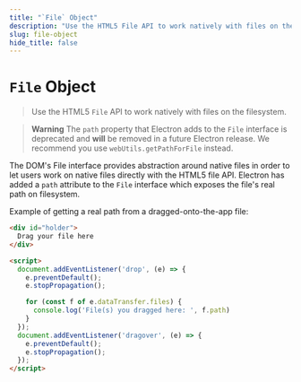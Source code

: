 ```yaml
---
title: "`File` Object"
description: "Use the HTML5 File API to work natively with files on the filesystem."
slug: file-object
hide_title: false
---
```


# `File` Object

> Use the HTML5 `File` API to work natively with files on the filesystem.

> **Warning**
> The `path` property that Electron adds to the `File` interface is deprecated
> and **will** be removed in a future Electron release.  We recommend you
> use `webUtils.getPathForFile` instead.

The DOM's File interface provides abstraction around native files in order to
let users work on native files directly with the HTML5 file API. Electron has
added a `path` attribute to the `File` interface which exposes the file's real
path on filesystem.

Example of getting a real path from a dragged-onto-the-app file:

```html
<div id="holder">
  Drag your file here
</div>

<script>
  document.addEventListener('drop', (e) => {
    e.preventDefault();
    e.stopPropagation();

    for (const f of e.dataTransfer.files) {
      console.log('File(s) you dragged here: ', f.path)
    }
  });
  document.addEventListener('dragover', (e) => {
    e.preventDefault();
    e.stopPropagation();
  });
</script>
```
